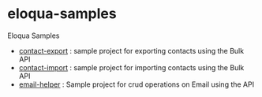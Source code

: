 eloqua-samples
=========================

Eloqua Samples

* [contact-export](https://github.com/fredsakr/eloqua-samples/tree/master/contact-export) : sample project for exporting contacts using the Bulk API
* [contact-import](https://github.com/fredsakr/eloqua-samples/tree/master/contact-import) : sample project for importing contacts using the Bulk API
* [email-helper](https://github.com/fredsakr/eloqua-samples/tree/master/email-helper) : Sample project for crud operations on Email using the API
